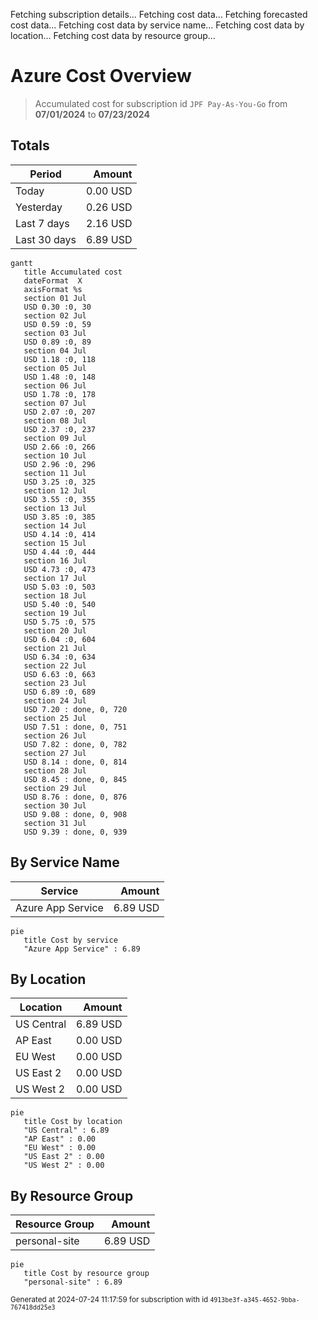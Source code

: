 Fetching subscription details...
Fetching cost data...
Fetching forecasted cost data...
Fetching cost data by service name...
Fetching cost data by location...
Fetching cost data by resource group...
# Azure Cost Overview

> Accumulated cost for subscription id `JPF Pay-As-You-Go` from **07/01/2024** to **07/23/2024**

## Totals

|Period|Amount|
|---|---:|
|Today|0.00 USD|
|Yesterday|0.26 USD|
|Last 7 days|2.16 USD|
|Last 30 days|6.89 USD|

```mermaid
gantt
   title Accumulated cost
   dateFormat  X
   axisFormat %s
   section 01 Jul
   USD 0.30 :0, 30
   section 02 Jul
   USD 0.59 :0, 59
   section 03 Jul
   USD 0.89 :0, 89
   section 04 Jul
   USD 1.18 :0, 118
   section 05 Jul
   USD 1.48 :0, 148
   section 06 Jul
   USD 1.78 :0, 178
   section 07 Jul
   USD 2.07 :0, 207
   section 08 Jul
   USD 2.37 :0, 237
   section 09 Jul
   USD 2.66 :0, 266
   section 10 Jul
   USD 2.96 :0, 296
   section 11 Jul
   USD 3.25 :0, 325
   section 12 Jul
   USD 3.55 :0, 355
   section 13 Jul
   USD 3.85 :0, 385
   section 14 Jul
   USD 4.14 :0, 414
   section 15 Jul
   USD 4.44 :0, 444
   section 16 Jul
   USD 4.73 :0, 473
   section 17 Jul
   USD 5.03 :0, 503
   section 18 Jul
   USD 5.40 :0, 540
   section 19 Jul
   USD 5.75 :0, 575
   section 20 Jul
   USD 6.04 :0, 604
   section 21 Jul
   USD 6.34 :0, 634
   section 22 Jul
   USD 6.63 :0, 663
   section 23 Jul
   USD 6.89 :0, 689
   section 24 Jul
   USD 7.20 : done, 0, 720
   section 25 Jul
   USD 7.51 : done, 0, 751
   section 26 Jul
   USD 7.82 : done, 0, 782
   section 27 Jul
   USD 8.14 : done, 0, 814
   section 28 Jul
   USD 8.45 : done, 0, 845
   section 29 Jul
   USD 8.76 : done, 0, 876
   section 30 Jul
   USD 9.08 : done, 0, 908
   section 31 Jul
   USD 9.39 : done, 0, 939
```

## By Service Name

|Service|Amount|
|---|---:|
|Azure App Service|6.89 USD|

```mermaid
pie
   title Cost by service
   "Azure App Service" : 6.89
```

## By Location

|Location|Amount|
|---|---:|
|US Central|6.89 USD|
|AP East|0.00 USD|
|EU West|0.00 USD|
|US East 2|0.00 USD|
|US West 2|0.00 USD|

```mermaid
pie
   title Cost by location
   "US Central" : 6.89
   "AP East" : 0.00
   "EU West" : 0.00
   "US East 2" : 0.00
   "US West 2" : 0.00
```

## By Resource Group

|Resource Group|Amount|
|---|---:|
|personal-site|6.89 USD|

```mermaid
pie
   title Cost by resource group
   "personal-site" : 6.89
```

<sup>Generated at 2024-07-24 11:17:59 for subscription with id `4913be3f-a345-4652-9bba-767418dd25e3`</sup>

